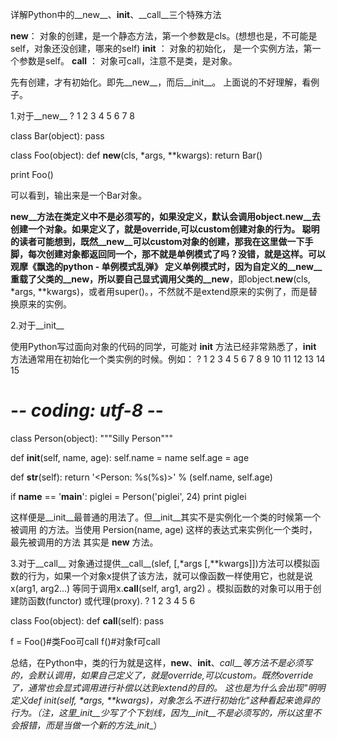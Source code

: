详解Python中的__new__、__init__、__call__三个特殊方法

__new__： 对象的创建，是一个静态方法，第一个参数是cls。(想想也是，不可能是self，对象还没创建，哪来的self)
__init__ ： 对象的初始化， 是一个实例方法，第一个参数是self。
__call__ ： 对象可call，注意不是类，是对象。

先有创建，才有初始化。即先__new__，而后__init__。
上面说的不好理解，看例子。

1.对于__new__
?
1
2
3
4
5
6
7
8
	
class Bar(object): 
  pass
  
class Foo(object): 
  def __new__(cls, *args, **kwargs): 
    return Bar() 
  
print Foo()

 可以看到，输出来是一个Bar对象。

__new__方法在类定义中不是必须写的，如果没定义，默认会调用object.__new__去创建一个对象。如果定义了，就是override,可以custom创建对象的行为。
聪明的读者可能想到，既然__new__可以custom对象的创建，那我在这里做一下手脚，每次创建对象都返回同一个，那不就是单例模式了吗？没错，就是这样。可以观摩《飘逸的python - 单例模式乱弹》
定义单例模式时，因为自定义的__new__重载了父类的__new__，所以要自己显式调用父类的__new__，即object.__new__(cls, *args, **kwargs)，或者用super()。，不然就不是extend原来的实例了，而是替换原来的实例。

2.对于__init__

使用Python写过面向对象的代码的同学，可能对 __init__ 方法已经非常熟悉了，__init__ 方法通常用在初始化一个类实例的时候。例如：
?
1
2
3
4
5
6
7
8
9
10
11
12
13
14
15
	
# -*- coding: utf-8 -*-
 
class Person(object):
  """Silly Person"""
 
  def __init__(self, name, age):
    self.name = name
    self.age = age
 
  def __str__(self):
    return '<Person: %s(%s)>' % (self.name, self.age)
 
if __name__ == '__main__':
  piglei = Person('piglei', 24)
  print piglei

这样便是__init__最普通的用法了。但__init__其实不是实例化一个类的时候第一个被调用 的方法。当使用 Persion(name, age) 这样的表达式来实例化一个类时，最先被调用的方法 其实是 __new__ 方法。

3.对于__call__
对象通过提供__call__(slef, [,*args [,**kwargs]])方法可以模拟函数的行为，如果一个对象x提供了该方法，就可以像函数一样使用它，也就是说x(arg1, arg2...) 等同于调用x.__call__(self, arg1, arg2) 。模拟函数的对象可以用于创建防函数(functor) 或代理(proxy).
?
1
2
3
4
5
6
	
class Foo(object): 
  def __call__(self): 
    pass
  
f = Foo()#类Foo可call 
f()#对象f可call 

总结，在Python中，类的行为就是这样，__new__、__init__、__call__等方法不是必须写的，会默认调用，如果自己定义了，就是override,可以custom。既然override了，通常也会显式调用进行补偿以达到extend的目的。
这也是为什么会出现"明明定义def _init__(self, *args, **kwargs)，对象怎么不进行初始化"这种看起来诡异的行为。（注，这里_init__少写了个下划线，因为__init__不是必须写的，所以这里不会报错，而是当做一个新的方法_init__）
